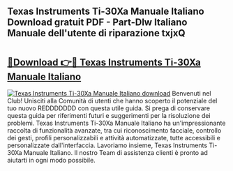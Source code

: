 ## Texas Instruments Ti-30Xa Manuale Italiano Download gratuit PDF - Part-Dlw Italiano Manuale dell'utente di riparazione txjxQ

# <h2><a href="http://dfgvame.blite.top/?on=Texas+Instruments+Ti-30Xa+Manuale+Italiano">🔗Download 👉🔴 Texas Instruments Ti-30Xa Manuale Italiano</a></h2>

[![Texas Instruments Ti-30Xa Manuale Italiano download](https://i.imgur.com/lujVjoI.png)](http://dfgvame.blite.top/?on=Texas+Instruments+Ti-30Xa+Manuale+Italiano)
Benvenuti nel Club! Unisciti alla Comunità di utenti che hanno scoperto il potenziale del tuo nuovo REDDDDDDD con questa utile guida. Si prega di conservare questa guida per riferimenti futuri e suggerimenti per la risoluzione dei problemi. Texas Instruments Ti-30Xa Manuale Italiano ha un'impressionante raccolta di funzionalità avanzate, tra cui riconoscimento facciale, controllo dei gesti, profili personalizzabili e attività automatizzate, tutte accessibili e personalizzate dall'interfaccia. Lavoriamo insieme, Texas Instruments Ti-30Xa Manuale Italiano. Il nostro Team di assistenza clienti è pronto ad aiutarti in ogni modo possibile.
